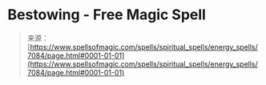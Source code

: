 <!--yml
category: 未分类
date: 2024-06-12 18:41:59
-->

# Bestowing - Free Magic Spell

> 来源：[https://www.spellsofmagic.com/spells/spiritual_spells/energy_spells/7084/page.html#0001-01-01](https://www.spellsofmagic.com/spells/spiritual_spells/energy_spells/7084/page.html#0001-01-01)